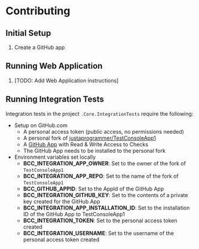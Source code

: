 # Contributing

## Initial Setup
1. Create a GitHub app

## Running Web Application
1. [TODO: Add Web Application instructions]

## Running Integration Tests

Integration tests in the project `.Core.IntegrationTests` require the following:
- Setup on GitHub.com
  - A personal access token (public access, no permissions needed)
  - A personal fork of [justaprogrammer/TestConsoleApp1](https://github.com/justaprogrammer/TestConsoleApp1)
  - A [GitHub App](https://developer.github.com/apps/) with Read & Write Access to Checks
  - The GitHub App needs to be installed to the personal fork
- Environment variables set locally
  - **BCC_INTEGRATION_APP_OWNER**: Set to the owner of the fork of `TestConsoleApp1`
  - **BCC_INTEGRATION_APP_REPO**: Set to the name of the fork of `TestConsoleApp1`
  - **BCC_GITHUB_APPID**: Set to the AppId of the GitHub App
  - **BCC_INTEGRATION_GITHUB_KEY**: Set to the contents of a private key created for the GitHub App
  - **BCC_INTEGRATION_APP_INSTALLATION_ID**: Set to the installation ID of the GitHub App to TestConsoleApp1
  - **BCC_INTEGRATION_TOKEN**: Set to the personal access token created
  - **BCC_INTEGRATION_USERNAME**: Set to the username of the personal access token created
